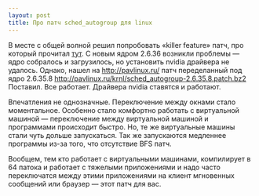 ```yaml
---
layout: post
title: Про патч sched_autogroup для linux
---
```


В месте с общей волной решил попробовать «killer feature» патч, про который  прочитал [тут](http://www.opennet.ru/opennews/art.shtml?num=28671). С новым ядром 2.6.36 возникли проблемы — ядро собралось и загрузилось, но установить nvidia драйвера не удалось.  Однако, нашел на http://pavlinux.ru/ патч переделанный под ядро 2.6.35.8 http://pavlinux.ru/krnl/sched_autogroup-2.6.35.8.patch.bz2  Поставил. Все работает. Драйвера nvidia ставятся и работают.

Впечатления не однозначные. Переключение между окнами стало моментальное. Особенно стало комфортно работать с виртуальной машиной — переключение между виртуальной машиной и программами происходит быстро. Но, те же виртуальные машины стали чуть дольше запускаться. Так же запускаются медленнее программы из-за того, что отсутствие BFS  патч.

Вообщем, тем кто работает с виртуальными машинами, компилирует в 64 патока и работает с тяжелыми приложениями  и надо часто переключатся между этими приложениями на клиент мгновенных сообщений или браузер — этот патч для вас.
